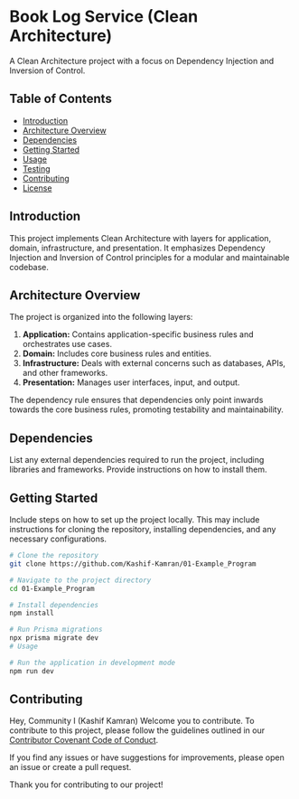 # Book Log Service (Clean Architecture)

A Clean Architecture project with a focus on Dependency Injection and Inversion of Control.

## Table of Contents

- [Introduction](#introduction)
- [Architecture Overview](#architecture-overview)
- [Dependencies](#dependencies)
- [Getting Started](#getting-started)
- [Usage](#usage)
- [Testing](#testing)
- [Contributing](#contributing)
- [License](#license)

## Introduction

This project implements Clean Architecture with layers for application, domain, infrastructure, and presentation. It emphasizes Dependency Injection and Inversion of Control principles for a modular and maintainable codebase.

## Architecture Overview

The project is organized into the following layers:

1. **Application:** Contains application-specific business rules and orchestrates use cases.
2. **Domain:** Includes core business rules and entities.
3. **Infrastructure:** Deals with external concerns such as databases, APIs, and other frameworks.
4. **Presentation:** Manages user interfaces, input, and output.

The dependency rule ensures that dependencies only point inwards towards the core business rules, promoting testability and maintainability.

## Dependencies

List any external dependencies required to run the project, including libraries and frameworks. Provide instructions on how to install them.

## Getting Started

Include steps on how to set up the project locally. This may include instructions for cloning the repository, installing dependencies, and any necessary configurations.

```bash
# Clone the repository
git clone https://github.com/Kashif-Kamran/01-Example_Program

# Navigate to the project directory
cd 01-Example_Program

# Install dependencies
npm install

# Run Prisma migrations
npx prisma migrate dev
# Usage

# Run the application in development mode
npm run dev
```

## Contributing

Hey, Community I (Kashif Kamran) Welcome you to contribute. To contribute to this project, please follow the guidelines outlined in our [Contributor Covenant Code of Conduct](CONTRIBUTING.md).

If you find any issues or have suggestions for improvements, please open an issue or create a pull request.

Thank you for contributing to our project!
